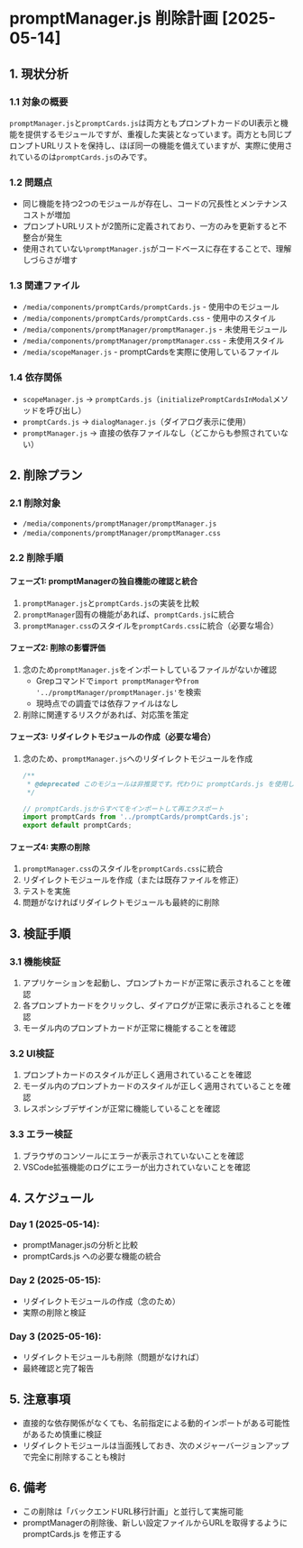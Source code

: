 # promptManager.js 削除計画 [2025-05-14]

## 1. 現状分析

### 1.1 対象の概要
`promptManager.js`と`promptCards.js`は両方ともプロンプトカードのUI表示と機能を提供するモジュールですが、重複した実装となっています。両方とも同じプロンプトURLリストを保持し、ほぼ同一の機能を備えていますが、実際に使用されているのは`promptCards.js`のみです。

### 1.2 問題点
- 同じ機能を持つ2つのモジュールが存在し、コードの冗長性とメンテナンスコストが増加
- プロンプトURLリストが2箇所に定義されており、一方のみを更新すると不整合が発生
- 使用されていない`promptManager.js`がコードベースに存在することで、理解しづらさが増す

### 1.3 関連ファイル
- `/media/components/promptCards/promptCards.js` - 使用中のモジュール
- `/media/components/promptCards/promptCards.css` - 使用中のスタイル
- `/media/components/promptManager/promptManager.js` - 未使用モジュール
- `/media/components/promptManager/promptManager.css` - 未使用スタイル
- `/media/scopeManager.js` - promptCardsを実際に使用しているファイル

### 1.4 依存関係
- `scopeManager.js` → `promptCards.js`（`initializePromptCardsInModal`メソッドを呼び出し）
- `promptCards.js` → `dialogManager.js`（ダイアログ表示に使用）
- `promptManager.js` → 直接の依存ファイルなし（どこからも参照されていない）

## 2. 削除プラン

### 2.1 削除対象
- `/media/components/promptManager/promptManager.js`
- `/media/components/promptManager/promptManager.css`

### 2.2 削除手順

#### フェーズ1: promptManagerの独自機能の確認と統合
1. `promptManager.js`と`promptCards.js`の実装を比較
2. `promptManager`固有の機能があれば、`promptCards.js`に統合
3. `promptManager.css`のスタイルを`promptCards.css`に統合（必要な場合）

#### フェーズ2: 削除の影響評価
1. 念のため`promptManager.js`をインポートしているファイルがないか確認
   - Grepコマンドで`import promptManager`や`from '../promptManager/promptManager.js'`を検索
   - 現時点での調査では依存ファイルはなし
2. 削除に関連するリスクがあれば、対応策を策定

#### フェーズ3: リダイレクトモジュールの作成（必要な場合）
1. 念のため、`promptManager.js`へのリダイレクトモジュールを作成
   ```javascript
   /**
    * @deprecated このモジュールは非推奨です。代わりに promptCards.js を使用してください。
    */
   
   // promptCards.jsからすべてをインポートして再エクスポート
   import promptCards from '../promptCards/promptCards.js';
   export default promptCards;
   ```

#### フェーズ4: 実際の削除
1. `promptManager.css`のスタイルを`promptCards.css`に統合
2. リダイレクトモジュールを作成（または既存ファイルを修正）
3. テストを実施
4. 問題がなければリダイレクトモジュールも最終的に削除

## 3. 検証手順

### 3.1 機能検証
1. アプリケーションを起動し、プロンプトカードが正常に表示されることを確認
2. 各プロンプトカードをクリックし、ダイアログが正常に表示されることを確認
3. モーダル内のプロンプトカードが正常に機能することを確認

### 3.2 UI検証
1. プロンプトカードのスタイルが正しく適用されていることを確認
2. モーダル内のプロンプトカードのスタイルが正しく適用されていることを確認
3. レスポンシブデザインが正常に機能していることを確認

### 3.3 エラー検証
1. ブラウザのコンソールにエラーが表示されていないことを確認
2. VSCode拡張機能のログにエラーが出力されていないことを確認

## 4. スケジュール

### Day 1 (2025-05-14):
- promptManager.jsの分析と比較
- promptCards.js への必要な機能の統合

### Day 2 (2025-05-15):
- リダイレクトモジュールの作成（念のため）
- 実際の削除と検証

### Day 3 (2025-05-16):
- リダイレクトモジュールも削除（問題がなければ）
- 最終確認と完了報告

## 5. 注意事項
- 直接的な依存関係がなくても、名前指定による動的インポートがある可能性があるため慎重に検証
- リダイレクトモジュールは当面残しておき、次のメジャーバージョンアップで完全に削除することも検討

## 6. 備考
- この削除は「バックエンドURL移行計画」と並行して実施可能
- promptManagerの削除後、新しい設定ファイルからURLを取得するように promptCards.js を修正する